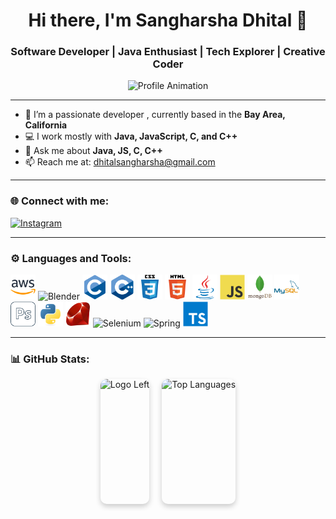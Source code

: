 <!--# [![MasterHead](https://user-images.githubusercontent.com/125123604/223790003-471211d6-dc89-4f96-882f-1e58ca0771fc.gif)](https://sangharshadhital.io)--><h1 align="center">Hi there, I'm Sangharsha Dhital 👋</h1>
<h3 align="center">Software Developer | Java Enthusiast | Tech Explorer | Creative Coder</h3>

<p align="center">
  <img src="https://raw.githubusercontent.com/TheDudeThatCode/TheDudeThatCode/master/Assets/Designer.gif" width="300" alt="Profile Animation"/>
</p>

---

- 🔭 I’m a passionate developer , currently based in the **Bay Area, California**  
- 💻 I work mostly with **Java, JavaScript, C, and C++**
- 💬 Ask me about **Java, JS, C, C++**
- 📫 Reach me at: [dhitalsangharsha@gmail.com](mailto:dhitalsangharsha@gmail.com)
<!-- 🌍 Visit my website: [sangharshadhital.io](https://sangharshadhital.io) -->

---

### 🌐 Connect with me:

[![Instagram](https://img.shields.io/badge/-lense_and_images-%23E4405F?style=for-the-badge&logo=instagram&logoColor=white)](https://www.instagram.com/lense_and_images/)

---

### ⚙️ Languages and Tools:

<p align="left">
  <img src="https://raw.githubusercontent.com/devicons/devicon/master/icons/amazonwebservices/amazonwebservices-original-wordmark.svg" alt="AWS" width="40" height="40"/>
  <img src="https://download.blender.org/branding/community/blender_community_badge_white.svg" alt="Blender" width="40" height="40"/>
  <img src="https://raw.githubusercontent.com/devicons/devicon/master/icons/c/c-original.svg" alt="C" width="40" height="40"/>
  <img src="https://raw.githubusercontent.com/devicons/devicon/master/icons/cplusplus/cplusplus-original.svg" alt="C++" width="40" height="40"/>
  <img src="https://raw.githubusercontent.com/devicons/devicon/master/icons/css3/css3-original-wordmark.svg" alt="CSS3" width="40" height="40"/>
  <img src="https://raw.githubusercontent.com/devicons/devicon/master/icons/html5/html5-original-wordmark.svg" alt="HTML5" width="40" height="40"/>
  <img src="https://raw.githubusercontent.com/devicons/devicon/master/icons/java/java-original.svg" alt="Java" width="40" height="40"/>
  <img src="https://raw.githubusercontent.com/devicons/devicon/master/icons/javascript/javascript-original.svg" alt="JavaScript" width="40" height="40"/>
  <img src="https://raw.githubusercontent.com/devicons/devicon/master/icons/mongodb/mongodb-original-wordmark.svg" alt="MongoDB" width="40" height="40"/>
  <img src="https://raw.githubusercontent.com/devicons/devicon/master/icons/mysql/mysql-original-wordmark.svg" alt="MySQL" width="40" height="40"/>
  <img src="https://raw.githubusercontent.com/devicons/devicon/master/icons/photoshop/photoshop-line.svg" alt="Photoshop" width="40" height="40"/>
  <img src="https://raw.githubusercontent.com/devicons/devicon/master/icons/python/python-original.svg" alt="Python" width="40" height="40"/>
  <img src="https://raw.githubusercontent.com/devicons/devicon/master/icons/ruby/ruby-original.svg" alt="Ruby" width="40" height="40"/>
  <img src="https://raw.githubusercontent.com/detain/svg-logos/780f25886640cef088af994181646db2f6b1a3f8/svg/selenium-logo.svg" alt="Selenium" width="40" height="40"/>
  <img src="https://www.vectorlogo.zone/logos/springio/springio-icon.svg" alt="Spring" width="40" height="40"/>
  <img src="https://raw.githubusercontent.com/devicons/devicon/master/icons/typescript/typescript-original.svg" alt="TypeScript" width="40" height="40"/>
</p>

---

### 📊 GitHub Stats:
<p align="center" style="display: flex; justify-content: center; align-items: center; gap: 20px;">
  <img src="https://github.com/user-attachments/assets/ec8e3e01-5608-4870-a6c4-b175b5ab9eaf" alt="Logo Left" height="200" style="border-radius: 10px; box-shadow: 0 4px 8px rgba(0,0,0,0.2);"/>
  <img src="https://github-readme-stats.vercel.app/api/top-langs/?username=sangharshadhital&layout=compact" alt="Top Languages" height="200" style="border-radius: 10px; box-shadow: 0 4px 8px rgba(0,0,0,0.2);"/>
  <p align="center">
<p align="center">
 <!-- <img src="https://github-readme-streak-stats.herokuapp.com/?user=sangharshadhital&background=F5F5F5&ring=34C759&fire=34C759&currStreakNum=34C759&sideNums=34C759&sideLabels=34C759" alt="GitHub Streak" width="470" height="220" style="border-radius: 15px; border: 6px solid #333333; box-shadow: 0 8px 30px rgba(0, 0, 0, 0.4); background: linear-gradient(135deg, #f0f0f0, #e0e0e0);"/>-->
</p>



  
